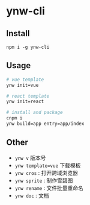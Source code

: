 # ynw-cli

## Install

```shell
npm i -g ynw-cli
```

## Usage

```bash
# vue template
ynw init=vue

# react template
ynw init=react

# install and package
cnpm i
ynw build=app entry=app/index
```

## Other

- `ynw v` 版本号
- `ynw template=vue` 下载模板
- `ynw cros` : 打开跨域浏览器
- `ynw sprite` : 制作雪碧图
- `ynw rename` : 文件批量重命名
- `ynw doc` : 文档
